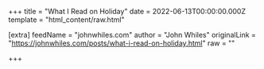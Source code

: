 
+++
title = "What I Read on Holiday"
date = 2022-06-13T00:00:00.000Z
template = "html_content/raw.html"

[extra]
feedName = "johnwhiles.com"
author = "John Whiles"
originalLink = "https://johnwhiles.com/posts/what-i-read-on-holiday.html"
raw = ""

+++


